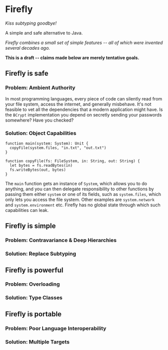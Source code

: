 # Firefly
*Kiss subtyping goodbye!*

A simple and safe alternative to Java.

*Firefly combines a small set of simple features -- all of which were invented several decades ago.*

**This is a draft -- claims made below are merely tentative goals.**


## Firefly is safe

### Problem: Ambient Authority

In most programming languages, every piece of code can silently read from your file system, access the internet, and generally misbehave. It's not feasible to vet all the dependencies that a modern application might have. Is the `BCrypt` implementation you depend on secretly sending your passwords somewhere? Have you checked?

### Solution: Object Capabilities

```
function main(system: System): Unit {
  copyFile(system.files, "in.txt", "out.txt")
}

function copyFile(fs: FileSystem, in: String, out: String) {
  let bytes = fs.readBytes(in)
  fs.writeBytes(out, bytes)
}
```

The `main` function gets an instance of `System`, which allows you to do anything, and you can then delegate responsibility to other functions by passing them either `system` or one of its fields, such as `system.files`, which only lets you access the file system. Other examples are `system.network` and `system.environment` etc. Firefly has no global state through which such capabilities can leak.


## Firefly is simple

### Problem: Contravariance & Deep Hierarchies



### Solution: Replace Subtyping




## Firefly is powerful

### Problem: Overloading

### Solution: Type Classes


## Firefly is portable

### Problem: Poor Language Interoperability

### Solution: Multiple Targets

